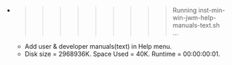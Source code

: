 * >>>>>>>>> Running inst-min-win-jwm-help-manuals-text.sh ...
  * Add user & developer manuals(text) in Help menu.
  * Disk size = 2968936K. Space Used = 40K. Runtime = 00:00:00:01.
